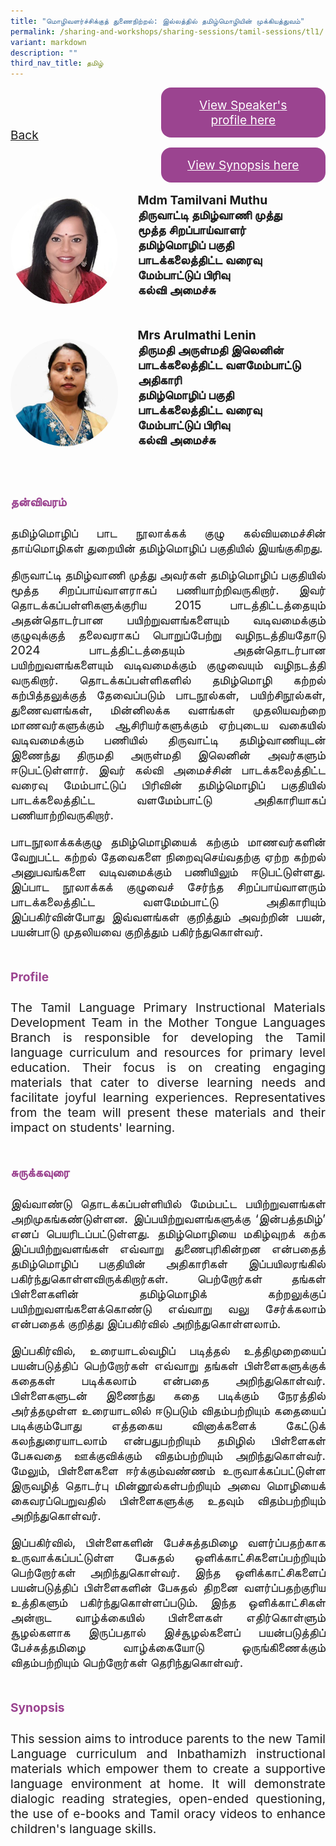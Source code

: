 ```yaml
---
title: "மொழிவளர்ச்சிக்குத் துணைநிற்றல்: இல்லத்தில் தமிழ்மொழியின் முக்கியத்துவம்"
permalink: /sharing-and-workshops/sharing-sessions/tamil-sessions/tl1/
variant: markdown
description: ""
third_nav_title: தமிழ்
---
```

<style>
.entry-title{
  font-size: 2.25rem;
  font-weight: 700;
  margin-bottom: 2rem;
  text-align: center;
}
.entry-content p{
  text-align: justify;
}

.entry-title.supported-by{
  margin-bottom: 0;
  margin-top: 3rem;
}

.entry-content .buttons-container{
  align-items: center;
  column-gap: 1rem;
  display: flex;
  flex-wrap: wrap;
  justify-content: center;
}
.entry-content .buttons-container .btn-link{
  background-color: #7431e8;
  border-radius: 0.4rem;
  color: #fff;
  font-size: 1.5rem;
  margin-bottom: 1rem;
  padding: 15px 20px;
  text-align: center;
  text-decoration: none;
  width: 15rem;
}
.entry-content .buttons-container .btn-link:hover{
  background-color: lightgrey;
}

.entry-content.sharing-sessions{
  align-items: center;
  display: flex;
  flex-direction: column;
  row-gap: 1.5rem;
}
.entry-content.sharing-sessions .session-item{
  align-items: flex-start;
  background-color:#d84178;
  border-radius: 0.5rem;
  color: #ffffff;
  row-gap: 2rem;
  display: flex;
  font-size: 1.1rem;
  flex-direction: column;
  line-height: 1.2;
  justify-content: space-between;
  margin-bottom: 2rem;
  padding: 1rem;
  width: 100%;
}
.entry-content.sharing-sessions .session-item .lower-wrapper{
  display: flex;
  flex-direction: column;
  row-gap: 2rem;
  width: 100%;
}
.entry-content.sharing-sessions .session-item .session-link{
  border: 2px solid lightgrey;
  border-radius: 0.5rem;
  padding: 1rem;
  text-align: center;
}
.entry-content.sharing-sessions .session-item .session-link a{
  color: #ffffff;
}

.entry-content.sharing-sessions.malay-sessions .session-item{
  background-color: #a3c864;
}

.entry-content.sharing-sessions.tamil-sessions .session-item,
.entry-content.sharing-sessions.preschools-exhibitors .session-item{
  background-color: #9b4490;
}

.entry-content.sharing-sessions.english-sessions .session-item{
  background-color: #fa0;
}

.entry-content.sharing-sessions.primary-secondary-exhibitors .session-item{
  background-color: #a3c864;
}

.entry-content.sharing-sessions .session-item .session-link:hover{
  background-color: lightgrey;
}

.entry-content.sharing-session-item{
  font-size: 1.2rem;
}
.entry-content.sharing-session-item .sharing-sessions-nav{
  align-items: center;
  column-gap: 1rem;
  display: flex;
  flex-wrap: wrap;
  justify-content: space-between;
  padding-bottom: 1rem;
}
.entry-content.sharing-session-item .sharing-sessions-nav .inner-nav-wrapper{
  column-gap: 1rem;
  display: flex;
  flex: 2;
  flex-wrap: wrap;
  justify-content: flex-end;
  row-gap: 1rem;
}
.entry-content.sharing-session-item .sharing-sessions-nav .inner-nav-wrapper .nav-btn{
  background-color: #d84178;
  border-radius: 1rem;
  color: #fff;
  padding: 1rem 2rem;
  text-align: center;
  width: 100%;
}
.entry-content.sharing-session-item.malay-session .sharing-sessions-nav .inner-nav-wrapper .nav-btn{
  background-color: #a3c864;
}
.entry-content.sharing-session-item.tamil-session .sharing-sessions-nav .inner-nav-wrapper .nav-btn{
  background-color: #9b4490;
}
.entry-content.sharing-session-item.english-session .sharing-sessions-nav .inner-nav-wrapper .nav-btn{
  background-color: #fa0;
}
.entry-content.sharing-session-item .sharing-sessions-nav .inner-nav-wrapper .nav-btn:hover{
  background-color: lightgrey;
}
.entry-content.sharing-session-item .profile-wrapper{
  align-items: center;
  display: flex;
  flex-direction: row;
  column-gap: 2rem;
}
.entry-content.sharing-session-item .profile-wrapper > div{
  flex: 1;
}
.entry-content.sharing-session-item .profile-photo-container{
  align-items: center;
  column-gap: 1rem;
  display: flex;
  flex-wrap: wrap;
  justify-content: space-between;
  row-gap: 1rem;
}
.entry-content.sharing-session-item .profile-photo{
  align-items: center;
  column-gap: 2rem;
  display: flex;
  flex-wrap: wrap;
  justify-content: center;
  row-gap: 2rem;
  margin-bottom: 2rem;
}
.entry-content.sharing-session-item .profile-photo img{
  border-radius: 100px;
  width: 200px;
}
.entry-content.sharing-session-item.awardee-item .profile-photo{
  width: 100%;
}
.entry-content.sharing-session-item .profile-name{
  font-weight: 700;
  margin-bottom: 3rem;
}
.entry-content.sharing-session-item h4{
  color: #d84178;
}
.entry-content.sharing-session-item.malay-session h4{
  color: #a3c864;
}
.entry-content.sharing-session-item.tamil-session h4{
  color: #9b4490;
}
.entry-content.sharing-session-item.english-session h4{
  color: #fa0;
}
.entry-content.sharing-session-item.awardee-item h3,
.entry-content.sharing-session-item.awardee-item h4{
  color: #4372d6;
}
.entry-content.sharing-session-item .section-wrapper{
  margin-bottom: 3rem;
}

.entry-content.awardees-container h4{
  font-weight: 700;
  margin-bottom: 3rem;
}
.entry-content.awardees-container a{
  text-decoration: none;
}
.entry-content.awardees-container .section-wrapper{
  margin-bottom: 10rem;
}
.entry-content.awardees-container .section-row{
  column-gap: 1rem;
  display: flex;
  flex-wrap: wrap;
  justify-content: space-around;
  row-gap: 1rem;
}
.entry-content.awardees-container .section-column{
  width: 30%;
}
.entry-content.awardees-container .awardee-wrapper{
  align-items: center;
  display: flex;
  flex-direction: column;
  justify-content: center;
  row-gap: 1rem;
}
.entry-content.awardees-container .awardee-wrapper .awardee-pic{
  width: 10rem;
}
.entry-content.awardees-container .awardee-wrapper .awardee-profile{
  color: #484848;
  text-align: center;
}
.entry-content.awardees-container .awardee-wrapper .name-english{
  font-size: 1.25rem;
  margin-bottom: 1rem;
}
.entry-content.awardees-container .awardee-wrapper .name-chinese{
  font-size: 1.25rem;
  margin-bottom: 1rem;
}

.entry-content .btntop{
  position: fixed;
  float: right;
  bottom: 20px;
  right: 80px;
  z-index: 99;
  border: none;
  background-color: #3bb9ff;
  cursor: pointer;
  padding: 15px;
  border-radius: 4px;
  color: #fff;
  font-weight: 600;
}

.coming-soon{
  color: #7431e8;
  font-size: 2rem;
  font-weight: 700;
  margin-top: 3rem;
  text-align: center;
}

@media all and (min-width: 40rem ){
  .entry-content.sharing-sessions{
    align-items: flex-start;
    display: flex;
    flex-direction: column;
    row-gap: 1.5rem;
  }

  .entry-content.sharing-session-item .profile-wrapper > div{
    flex: 0 1 auto;
  }
  
  .entry-content.sharing-sessions .session-item .lower-wrapper{
    align-items: center;
    flex-direction: row;
    justify-content: space-between;
  }

  .entry-content.sharing-session-item .sharing-sessions-nav .inner-nav-wrapper .nav-btn{
    width: 45%;
  }
}
</style>

<div class="entry-content sharing-session-item tamil-session">
<div class="sharing-sessions-nav">
<a href="/sharing-and-workshops/sharing-sessions/tamil-sessions/">Back</a>
<div class="inner-nav-wrapper">
<a class="nav-btn" href="#C1">View Speaker's profile here</a>
<a class="nav-btn" href="#C2">View Synopsis here</a>
</div>
</div>

<div class="profiles-container">
<div class="profile-wrapper">
<div class="profile-photo">
<img alt="Tamilvani Muthu" src="/images/Sharing_sessions/tamilvani-muthu.jpg">
</div>
<div class="profile-name">
Mdm Tamilvani Muthu<br>
திருவாட்டி தமிழ்வாணி முத்து<br>
மூத்த சிறப்பாய்வாளர்<br>
தமிழ்மொழிப் பகுதி<br>
பாடக்கலைத்திட்ட வரைவு மேம்பாட்டுப் பிரிவு<br>
கல்வி அமைச்சு
</div>
</div>
<div class="profile-wrapper">
<div class="profile-photo">
<img alt="Arulmathi Lenin" src="/images/Sharing_sessions/arulmathi-lenin.jpg">
</div>
<div class="profile-name">
Mrs Arulmathi Lenin<br>
திருமதி அருள்மதி இலெனின்<br>
பாடக்கலைத்திட்ட வளமேம்பாட்டு அதிகாரி<br>
தமிழ்மொழிப் பகுதி<br>
பாடக்கலைத்திட்ட வரைவு மேம்பாட்டுப் பிரிவு<br>
கல்வி அமைச்சு
</div>
</div>
</div>

<div class="section-wrapper">
<h4 id="C1">தன்விவரம்</h4>
<p>
தமிழ்மொழிப் பாட நூலாக்கக் குழு கல்வியமைச்சின் தாய்மொழிகள் துறையின் தமிழ்மொழிப் பகுதியில் இயங்குகிறது.
</p>
<p>
திருவாட்டி தமிழ்வாணி முத்து அவர்கள் தமிழ்மொழிப் பகுதியில் மூத்த சிறப்பாய்வாளராகப் பணியாற்றிவருகிறார். இவர் தொடக்கப்பள்ளிகளுக்குரிய 2015 பாடத்திட்டத்தையும் அதன்தொடர்பான பயிற்றுவளங்களையும் வடிவமைக்கும் குழுவுக்குத் தலைவராகப் பொறுப்பேற்று வழிநடத்தியதோடு 2024 பாடத்திட்டத்தையும் அதன்தொடர்பான பயிற்றுவளங்களையும் வடிவமைக்கும் குழுவையும் வழிநடத்தி வருகிறார். தொடக்கப்பள்ளிகளில் தமிழ்மொழி கற்றல் கற்பித்தலுக்குத் தேவைப்படும் பாடநூல்கள், பயிற்சிநூல்கள், துணைவளங்கள், மின்னிலக்க வளங்கள் முதலியவற்றை மாணவர்களுக்கும் ஆசிரியர்களுக்கும் ஏற்புடைய வகையில் வடிவமைக்கும் பணியில் திருவாட்டி தமிழ்வாணியுடன் இணைந்து திருமதி அருள்மதி இலெனின் அவர்களும் ஈடுபட்டுள்ளார். இவர் கல்வி அமைச்சின் பாடக்கலைத்திட்ட வரைவு மேம்பாட்டுப் பிரிவின் தமிழ்மொழிப் பகுதியில் பாடக்கலைத்திட்ட வளமேம்பாட்டு  அதிகாரியாகப் பணியாற்றிவருகிறார்.	
</p>
<p>
பாடநூலாக்கக்குழு தமிழ்மொழியைக் கற்கும் மாணவர்களின் வேறுபட்ட கற்றல் தேவைகளை நிறைவுசெய்வதற்கு ஏற்ற கற்றல் அனுபவங்களை வடிவமைக்கும் பணியிலும் ஈடுபட்டுள்ளது. இப்பாட நூலாக்கக் குழுவைச் சேர்ந்த சிறப்பாய்வாளரும் பாடக்கலைத்திட்ட வளமேம்பாட்டு அதிகாரியும் இப்பகிர்வின்போது இவ்வளங்கள் குறித்தும் அவற்றின் பயன், பயன்பாடு முதலியவை குறித்தும் பகிர்ந்துகொள்வர்.
</p>
</div>

<div class="section-wrapper">
<h4>Profile</h4>
<p>
The Tamil Language Primary Instructional Materials Development Team in the Mother Tongue Languages Branch is responsible for developing the Tamil language curriculum and resources for primary level education. Their focus is on creating engaging materials that cater to diverse learning needs and facilitate joyful learning experiences. Representatives from the team will present these materials and their impact on students' learning.
</p>
</div>

<div class="section-wrapper">
<h4 id="C2">சுருக்கவுரை</h4> 
<p>
இவ்வாண்டு தொடக்கப்பள்ளியில் மேம்பட்ட பயிற்றுவளங்கள் அறிமுகங்கண்டுள்ளன. இப்பயிற்றுவளங்களுக்கு ‘இன்பத்தமிழ்’ எனப் பெயரிடப்பட்டுள்ளது. தமிழ்மொழியை மகிழ்வுறக் கற்க இப்பயிற்றுவளங்கள் எவ்வாறு துணைபுரிகின்றன என்பதைத் தமிழ்மொழிப் பகுதியின் அதிகாரிகள் இப்பயிலரங்கில் பகிர்ந்துகொள்ளவிருக்கிறார்கள். பெற்றோர்கள் தங்கள் பிள்ளைகளின் தமிழ்மொழிக் கற்றலுக்குப் பயிற்றுவளங்களைக்கொண்டு எவ்வாறு வலு சேர்க்கலாம் என்பதைக் குறித்து இப்பகிர்வில் அறிந்துகொள்ளலாம்.
</p>
<p>
இப்பகிர்வில், உரையாடல்வழிப் படித்தல் உத்திமுறையைப் பயன்படுத்திப் பெற்றோர்கள் எவ்வாறு தங்கள் பிள்ளைகளுக்குக் கதைகள் படிக்கலாம் என்பதை அறிந்துகொள்வர். பிள்ளைகளுடன் இணைந்து கதை படிக்கும் நேரத்தில் அர்த்தமுள்ள உரையாடலில் ஈடுபடும் விதம்பற்றியும் கதையைப் படிக்கும்போது எத்தகைய வினாக்களைக் கேட்டுக் கலந்துரையாடலாம் என்பதுபற்றியும் தமிழில் பிள்ளைகள் பேசுவதை ஊக்குவிக்கும் விதம்பற்றியும் அறிந்துகொள்வர். மேலும், பிள்ளைகளை ஈர்க்கும்வண்ணம் உருவாக்கப்பட்டுள்ள இருவழித் தொடர்பு மின்னூல்கள்பற்றியும் அவை மொழியைக் கைவரப்பெறுவதில் பிள்ளைகளுக்கு உதவும் விதம்பற்றியும் அறிந்துகொள்வர்.
</p>
<p>
இப்பகிர்வில், பிள்ளைகளின் பேச்சுத்தமிழை வளர்ப்பதற்காக உருவாக்கப்பட்டுள்ள பேசுதல் ஒளிக்காட்சிகளைப்பற்றியும் பெற்றோர்கள் அறிந்துகொள்வர். இந்த ஒளிக்காட்சிகளைப் பயன்படுத்திப் பிள்ளைகளின் பேசுதல் திறனை வளர்ப்பதற்குரிய உத்திகளும் பகிர்ந்துகொள்ளப்படும். இந்த ஒளிக்காட்சிகள் அன்றாட வாழ்க்கையில் பிள்ளைகள் எதிர்கொள்ளும் சூழல்களாக இருப்பதால் இச்சூழல்களைப் பயன்படுத்திப் பேச்சுத்தமிழை வாழ்க்கையோடு ஒருங்கிணைக்கும் விதம்பற்றியும் பெற்றோர்கள் தெரிந்துகொள்வர். 
</p>
</div>

<div class="section-wrapper">
<h4>Synopsis</h4> 
<p>
This session aims to introduce parents to the new Tamil Language curriculum and Inbathamizh instructional materials which empower them to create a supportive language environment at home. It will demonstrate dialogic reading strategies, open-ended questioning,  the use of e-books and  Tamil oracy videos to enhance children's language skills.
</p>
</div>

<div class="section-wrapper">
</div>
</div>